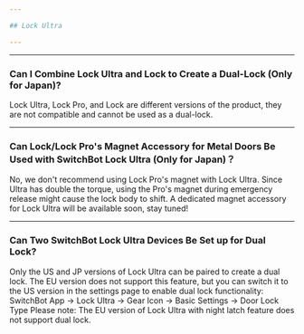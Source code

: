 ```yaml
---

## Lock Ultra

---
```


---
### Can I Combine Lock Ultra and Lock to Create a Dual-Lock (Only for Japan)?

Lock Ultra, Lock Pro, and Lock are different versions of the product, they are not compatible and cannot be used as a dual-lock.

---
### Can Lock/Lock Pro's Magnet Accessory for Metal Doors Be Used with SwitchBot Lock Ultra (Only for Japan)？

No, we don't recommend using Lock Pro's magnet with Lock Ultra. Since Ultra has double the torque, using the Pro's magnet during emergency release might cause the lock body to shift. 
A dedicated magnet accessory for Lock Ultra will be available soon, stay tuned!

---
### Can Two SwitchBot Lock Ultra Devices Be Set up for Dual Lock?

Only the US and JP versions of Lock Ultra can be paired to create a dual lock. 
The EU version does not support this feature, but you can switch it to the US version in the settings page to enable dual lock functionality:
SwitchBot App -> Lock Ultra -> Gear Icon -> Basic Settings -> Door Lock Type
Please note: The EU version of Lock Ultra with night latch feature does not support dual lock.

